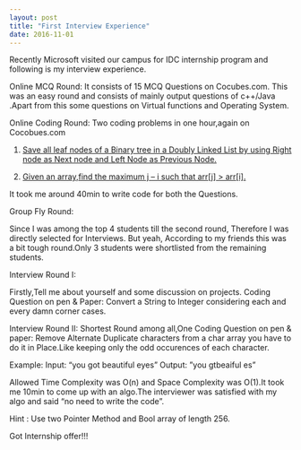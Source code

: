 ```yaml
---
layout: post
title: "First Interview Experience"
date: 2016-11-01
---
```


Recently Microsoft visited our campus for IDC internship program and following is my interview experience.

Online MCQ Round: It consists of 15 MCQ Questions on Cocubes.com. This was an easy round and consists of mainly output questions of c++/Java .Apart from this some questions on Virtual functions and Operating System.

Online Coding Round:
Two coding problems in one hour,again on Cocobues.com

1. [Save all leaf nodes of a Binary tree in a Doubly Linked List by using Right node as Next node and Left Node as Previous Node.](http://www.geeksforgeeks.org/connect-leaves-doubly-linked-list/)

2. [Given an array,find the maximum j – i such that arr[j] > arr[i].](http://www.geeksforgeeks.org/given-an-array-arr-find-the-maximum-j-i-such-that-arrj-arri/)

It took me around 40min to write code for both the Questions.

Group Fly Round:

Since I was among the top 4 students till the second round, Therefore I was directly selected for Interviews. But yeah, According to my friends this was a bit tough round.Only 3 students were shortlisted from the remaining students.

Interview Round I:

Firstly,Tell me about yourself and some discussion on projects.
Coding Question on pen & Paper: Convert a String to Integer considering each and every damn corner cases.

Interview Round II:
Shortest Round among all,One Coding Question on pen & paper:
Remove Alternate Duplicate characters from a char array you have to do it in Place.Like keeping only the odd occurences of each character.

Example:
Input: “you got beautiful eyes”
Output: ”you gtbeaiful es”

Allowed Time Complexity was O(n) and Space Complexity was O(1).It took me 10min to come up with an algo.The interviewer was satisfied with my algo and said “no need to write the code”.

Hint : Use two Pointer Method and Bool array of length 256.


Got Internship offer!!!